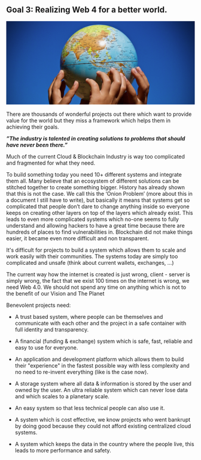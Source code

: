 ## **Goal 3: Realizing Web 4 for a better world.**

![image alt text](img/globe.png)

There are thousands of wonderful projects out there which want to provide value for the world but they miss a framework which helps them in achieving their goals.

**_”The industry is talented in creating solutions to problems that should have never been there.”_**

Much of the current Cloud & Blockchain Industry is way too complicated and fragmented for what they need. 

To build something today you need 10+ different systems and integrate them all. Many believe that an ecosystem of different solutions can be stitched together to create something bigger. History has already shown that this is not the case. We call this the ‘Onion Problem’ (more about this in a document I still have to write), but basically it means that systems get so complicated that people don’t dare to change anything inside so everyone keeps on creating other layers on top of the layers which already exist. This leads to even more complicated systems which no-one seems to fully understand and allowing hackers to have a great time because there are hundreds of places to find vulnerabilities in. Blockchain did not make things easier, it became even more difficult and non transparent.

It's difficult for projects to build a system which allows them to scale and work easily with their communities. The systems today are simply too complicated and unsafe (think about current wallets, exchanges, …)


The current way how the internet is created is just wrong, client - server is simply wrong, the fact that we exist 100 times on the internet is wrong, we need Web 4.0. We should not spend any time on anything which is not to the benefit of our Vision and The Planet

Benevolent projects need:

* A trust based system, where people can be themselves and communicate with each other and the project in a safe container with full identity and transparency.

* A financial (funding & exchange) system which is safe, fast, reliable and easy to use for everyone.

* An application and development platform which allows them to build their "experience" in the fastest possible way with less complexity and no need to re-invent everything (like is the case now).

* A storage system where all data & information is stored by the user and owned by the user. An ultra reliable system which can never lose data and which scales to a planetary scale.

* An easy system so that less technical people can also use it.

* A system which is cost effective, we know projects who went bankrupt by doing good because they could not afford existing centralized cloud systems.

* A system which keeps the data in the country where the people live, this leads to more performance and safety.

